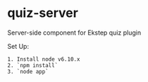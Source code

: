 # quiz-server
Server-side component for Ekstep quiz plugin

Set Up:

    1. Install node v6.10.x
    2. `npm install`
    3. `node app`
